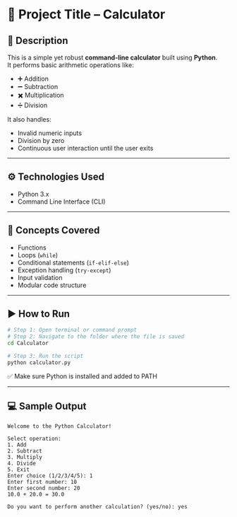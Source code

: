 # 🎯 Project Title – Calculator

## 📌 Description  
This is a simple yet robust **command-line calculator** built using **Python**.  
It performs basic arithmetic operations like:

- ➕ Addition  
- ➖ Subtraction  
- ✖️ Multiplication  
- ➗ Division  

It also handles:
- Invalid numeric inputs
- Division by zero
- Continuous user interaction until the user exits

---

## ⚙️ Technologies Used
- Python 3.x
- Command Line Interface (CLI)

---

## 🧠 Concepts Covered
- Functions
- Loops (`while`)
- Conditional statements (`if-elif-else`)
- Exception handling (`try-except`)
- Input validation
- Modular code structure

---

## ▶️ How to Run

```bash
# Step 1: Open terminal or command prompt
# Step 2: Navigate to the folder where the file is saved
cd Calculator

# Step 3: Run the script
python calculator.py
```

✅ Make sure Python is installed and added to PATH

---

## 💻 Sample Output

```
Welcome to the Python Calculator!

Select operation:
1. Add
2. Subtract
3. Multiply
4. Divide
5. Exit
Enter choice (1/2/3/4/5): 1
Enter first number: 10
Enter second number: 20
10.0 + 20.0 = 30.0

Do you want to perform another calculation? (yes/no): yes
```
